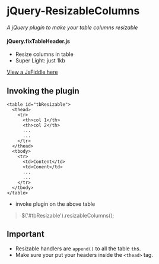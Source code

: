 # jQuery-ResizableColumns
_A jQuery plugin to make your table columns resizable_

#### jQuery.fixTableHeader.js
* Resize columns in table
* Super Light: just 1kb

[View a JsFiddle here](https://jsfiddle.net/jo_Geek/y1qa7hbr/)

## Invoking the plugin
```
<table id="tbResizable">
  <thead>
    <tr>
      <th>col 1</th>
      <th>col 2</th>
      ...
      ...
    </tr>
  </thead>
  <tbody>
    <tr>
      <td>Content</td>
      <td>Conent</td>
      ...
      ...
    </tr>
  </tbody>
</table>
```
- invoke plugin on the above table
> $('#tbResizable').resizableColumns();

## Important
- Resizable handlers are `append()` to all the table `th`s.
- Make sure your put your headers inside the `<thead>` tag.
